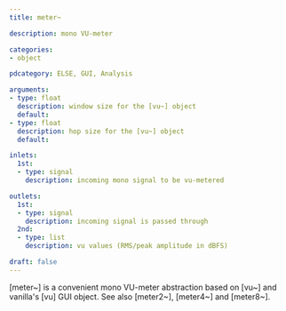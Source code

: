 ```yaml
---
title: meter~

description: mono VU-meter

categories:
- object

pdcategory: ELSE, GUI, Analysis

arguments:
- type: float
  description: window size for the [vu~] object
  default:
- type: float
  description: hop size for the [vu~] object
  default:

inlets:
  1st:
  - type: signal
    description: incoming mono signal to be vu-metered

outlets:
  1st:
  - type: signal
    description: incoming signal is passed through
  2nd:
  - type: list
    description: vu values (RMS/peak amplitude in dBFS)

draft: false
---
```


[meter~] is a convenient mono VU-meter abstraction based on [vu~] and vanilla's [vu] GUI object. See also [meter2~], [meter4~] and [meter8~].
